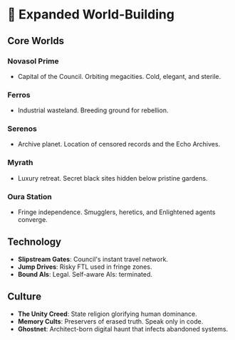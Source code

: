 # 🌌 Expanded World-Building

## Core Worlds

### Novasol Prime
- Capital of the Council. Orbiting megacities. Cold, elegant, and sterile.

### Ferros
- Industrial wasteland. Breeding ground for rebellion.

### Serenos
- Archive planet. Location of censored records and the Echo Archives.

### Myrath
- Luxury retreat. Secret black sites hidden below pristine gardens.

### Oura Station
- Fringe independence. Smugglers, heretics, and Enlightened agents converge.

## Technology

- **Slipstream Gates**: Council's instant travel network.
- **Jump Drives**: Risky FTL used in fringe zones.
- **Bound AIs**: Legal. Self-aware AIs: terminated.

## Culture

- **The Unity Creed**: State religion glorifying human dominance.
- **Memory Cults**: Preservers of erased truth. Speak only in code.
- **Ghostnet**: Architect-born digital haunt that infects abandoned systems.

